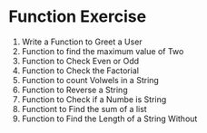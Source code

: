 # Function Exercise

1. Write a Function to Greet a User
2. Function to find the maximum value of Two
3. Function to Check Even or Odd
4. Function to Check the Factorial
5. Function to count Volwels in a String
6. Function to Reverse a String
7. Function to Check if a Numbe is String
8. Functiont to Find the sum of a list
9. Function to Find the Length of a String Without
